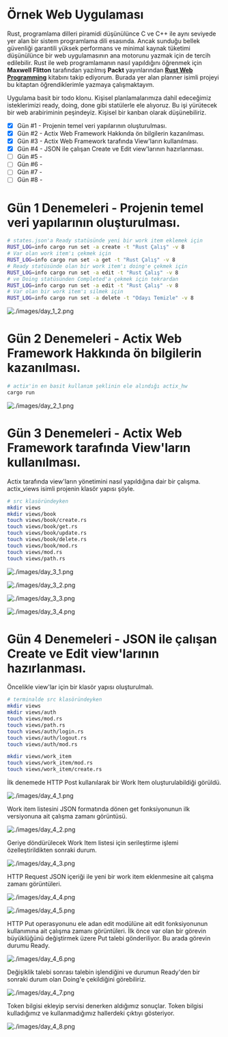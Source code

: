 # Örnek Web Uygulaması

Rust, programlama dilleri piramidi düşünülünce C ve C++ ile aynı seviyede yer alan bir sistem programlama dili esasında. Ancak sunduğu bellek güvenliği garantili yüksek performans ve minimal kaynak tüketimi düşünülünce bir web uygulamasının ana motorunu yazmak için de tercih edilebilir. Rust ile web programlamanın nasıl yapıldığını öğrenmek için **Maxwell Flitton** tarafından yazılmış **Packt** yayınlarından **[Rust Web Programming](https://www.amazon.com/Rust-Web-Programming-hands-programming/dp/1800560818)** kitabını takip ediyorum. Burada yer alan planner isimli projeyi bu kitaptan öğrendiklerimle yazmaya çalışmaktayım.

Uygulama basit bir todo klonu. Kişisel planlamalarımıza dahil edeceğimiz isteklerimizi ready, doing, done gibi statülerle ele alıyoruz. Bu işi yürütecek bir web arabiriminin peşindeyiz. Kişisel bir kanban olarak düşünebiliriz.

- [x] Gün #1 - Projenin temel veri yapılarının oluşturulması.
- [x] Gün #2 - Actix Web Framework Hakkında ön bilgilerin kazanılması.
- [x] Gün #3 - Actix Web Framework tarafında View'ların kullanılması.
- [x] Gün #4 - JSON ile çalışan Create ve Edit view'larının hazırlanması. 
- [ ] Gün #5 - 
- [ ] Gün #6 -
- [ ] Gün #7 -
- [ ] Gün #8 -

# Gün 1 Denemeleri - Projenin temel veri yapılarının oluşturulması.

```bash
# states.json'a Ready statüsünde yeni bir work item eklemek için
RUST_LOG=info cargo run set -a create -t "Rust Çalış" -v 8
# Var olan work item'ı çekmek için
RUST_LOG=info cargo run set -a get -t "Rust Çalış" -v 8
# Ready statüsünde olan bir work item'ı doing'e çekmek için
RUST_LOG=info cargo run set -a edit -t "Rust Çalış" -v 8
# ve Doing statüsünden Completed'a çekmek için tekrardan
RUST_LOG=info cargo run set -a edit -t "Rust Çalış" -v 8
# Var olan bir work item'ı silmek için
RUST_LOG=info cargo run set -a delete -t "Odayı Temizle" -v 8
```

![./images/day_1_2.png](./images/day_1_2.png)

# Gün 2 Denemeleri - Actix Web Framework Hakkında ön bilgilerin kazanılması.

```bash
# actix'in en basit kullanım şeklinin ele alındığı actix_hw
cargo run
```

![./images/day_2_1.png](./images/day_2_1.png)

# Gün 3 Denemeleri - Actix Web Framework tarafında View'ların kullanılması.

Actix tarafında view'ların yönetimini nasıl yapıldığına dair bir çalışma. actix_views isimli projenin klasör yapısı şöyle.

```bash
# src klasöründeyken
mkdir views
mkdir views/book
touch views/book/create.rs
touch views/book/get.rs
touch views/book/update.rs
touch views/book/delete.rs
touch views/book/mod.rs
touch views/mod.rs
touch views/path.rs
```

![./images/day_3_1.png](./images/day_3_1.png)

![./images/day_3_2.png](./images/day_3_2.png)

![./images/day_3_3.png](./images/day_3_3.png)

![./images/day_3_4.png](./images/day_3_4.png)

# Gün 4 Denemeleri - JSON ile çalışan Create ve Edit view'larının hazırlanması.

Öncelikle view'lar için bir klasör yapısı oluşturulmalı.

```bash
# terminalde src klasöründeyken
mkdir views
mkdir views/auth
touch views/mod.rs
touch views/path.rs
touch views/auth/login.rs
touch views/auth/logout.rs
touch views/auth/mod.rs

mkdir views/work_item
touch views/work_item/mod.rs
touch views/work_item/create.rs
```

İlk denemede HTTP Post kullanılarak bir Work Item oluşturulabildiği görüldü.

![./images/day_4_1.png](./images/day_4_1.png)

Work item listesini JSON formatında dönen get fonksiyonunun ilk versiyonuna ait çalışma zamanı görüntüsü. 

![./images/day_4_2.png](./images/day_4_2.png)

Geriye döndürülecek Work Item listesi için serileştirme işlemi özelleştirildikten sonraki durum.

![./images/day_4_3.png](./images/day_4_3.png)

HTTP Request JSON içeriği ile yeni bir work item eklenmesine ait çalışma zamanı görüntüleri.

![./images/day_4_4.png](./images/day_4_4.png)

![./images/day_4_5.png](./images/day_4_5.png)

HTTP Put operasyonunu ele adan edit modülüne ait edit fonksiyonunun kullanımına ait çalışma zamanı görüntüleri.
İlk önce var olan bir görevin büyüklüğünü değiştirmek üzere Put talebi gönderiliyor. Bu arada görevin durumu Ready.

![./images/day_4_6.png](./images/day_4_6.png)

Değişiklik talebi sonrası talebin işlendiğini ve durumun Ready'den bir sonraki durum olan Doing'e çekildiğini görebiliriz.

![./images/day_4_7.png](./images/day_4_7.png)

Token bilgisi ekleyip servisi denerken aldığımız sonuçlar. Token bilgisi kulladığımız ve kullanmadığımız hallerdeki çıktıyı gösteriyor.

![./images/day_4_8.png](./images/day_4_8.png)